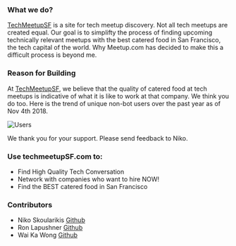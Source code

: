 ### What we do?

[TechMeetupSF](htpp://www.techmeetupsf.com) is a site for tech meetup discovery.  Not all tech meetups are created equal.  Our goal is to simplifty the process of finding upcoming technically relevant meetups with the best catered food in San Francisco, the tech capital of the world.  Why Meetup.com has decided to make this a difficult process is beyond me.  

### Reason for Building 

At [TechMeetupSF](http://www.techmeetupsf.com), we believe that the quality of catered food at tech meetups is indicative of what it is like to work at that company.  We think you do too.  Here is the trend of unique non-bot users over the past year as of Nov 4th 2018.

![Users](https://res.cloudinary.com/dlpclqzwk/image/upload/v1541366472/Selection_007_ztiql3.png) 

We thank you for your support.  Please send feedback to Niko.

### Use techmeetupSF.com to:

+ Find High Quality Tech Conversation
+ Network with companies who want to hire NOW!
+ Find the BEST catered food in San Francisco

### Contributors 

- Niko Skoularikis [Github](https://github.com/niko79542)
- Ron Lapushner [Github](https://github.com/Ronll)
- Wai Ka Wong [Github](https://github.com/wongsitu)
